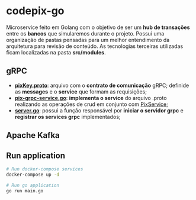 # codepix-go
Microservice feito em Golang com o objetivo de ser um **hub de transações** entre os **bancos** que simularemos durante o projeto. 
Possui uma organização de pastas pensadas para um melhor entendimento da arquitetura para revisão de conteúdo. As tecnologias terceiras utilizadas ficam localizadas na pasta **src/modules**.

## gRPC
- **[pixKey.proto](https://github.com/VictorMagalhaesSales/microsservices-banks-parent/tree/master/codepix-go/src/modules/grpc/pixkey.proto)**: arquivo com o **contrato de comunicação** gRPC; definide as **messages** e o **service** que formam as requisições;
- **[pix-grpc-service.go](https://github.com/VictorMagalhaesSales/microsservices-banks-parent/tree/master/codepix-go/src/modules/grpc/pix-grpc-service.go)**: **implementa o service** do arquivo .proto realizando as operações de crud em conjunto com [PixService](https://github.com/VictorMagalhaesSales/microsservices-banks-parent/blob/master/codepix-go/src/services/pix-service.go);
- **[server.go](https://github.com/VictorMagalhaesSales/microsservices-banks-parent/tree/master/codepix-go/src/modules/grpc/server.go)**: possui a função responsável por **iniciar o servidor grpc** e **registrar os services grpc** implementados;

## Apache Kafka

## Run application
```sh
# Run docker-compose services
docker-compose up -d

# Run go application
go run main.go
```